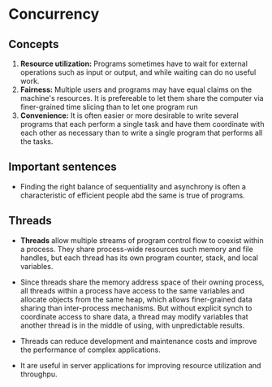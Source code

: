# Concurrency 

## Concepts 

1. **Resource utilization:** Programs sometimes have to wait for external operations such as input or output, and while waiting can do no useful work.
2. **Fairness:** Multiple users and programs may have equal claims on the machine's resources. It is prefereable to let them share the computer via finer-grained
time slicing than to let one program run 
3. **Convenience:** It is often easier or more desirable to write several programs that each perform a single task and have them coordinate with each other
as necessary than to write a single program that performs all the tasks.

## Important sentences

* Finding the right balance of sequentiality and asynchrony is often a characteristic of efficient people abd the same is true of programs.

## Threads

* **Threads** allow multiple streams of program control flow to coexist within a process. They share process-wide resources such memory and file handles, but each thread has its own program counter, stack, and local variables.

* Since threads share the memory address space of their owning process, all threads within a process have access to the same variables and allocate objects from the same heap, which allows finer-grained data sharing than inter-process mechanisms. But without explicit synch to coordinate access to share data, a thread may modify variables that another thread is in the middle of using, with unpredictable results.

* Threads can reduce development and maintenance costs and improve the performance of complex applications.
* It are useful in server applications for improving resource utilization and throughpu.
